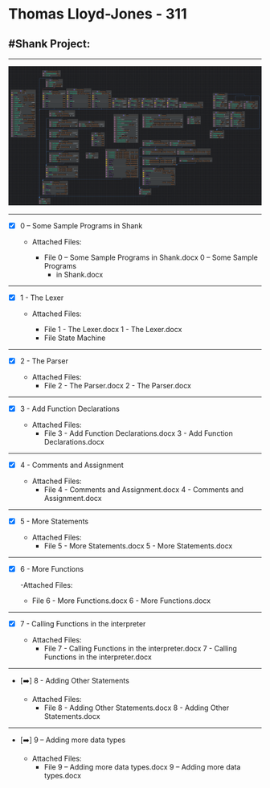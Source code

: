 # Thomas Lloyd-Jones - 311

#Shank Project:
-------------------------------------------
---------------------------------------------------

![](/images/diagram.png "Diagram of file outline")

-----------------------------------------------------------------

- [x] 0 – Some Sample Programs in Shank
  - Attached Files:

    - File 0 – Some Sample Programs in Shank.docx 0 – Some Sample Programs
      - in Shank.docx

----------------------------------------------------------------

- [x] 1 - The Lexer

  - Attached Files:

    - File 1 - The Lexer.docx 1 - The Lexer.docx
    - File State Machine

----------------------------------------------------------------

- [x] 2 - The Parser

  - Attached Files:
    - File 2 - The Parser.docx 2 - The Parser.docx

----------------------------------------------------------------

- [x] 3 - Add Function Declarations

  - Attached Files:
    - File 3 - Add Function Declarations.docx 3 - Add Function Declarations.docx

----------------------------------------------------------------

- [x] 4 - Comments and Assignment

  - Attached Files:
    - File 4 - Comments and Assignment.docx 4 - Comments and Assignment.docx

----------------------------------------------------------------

- [x] 5 - More Statements

  - Attached Files:
    - File 5 - More Statements.docx 5 - More Statements.docx

----------------------------------------------------------------

- [x] 6 - More Functions

  -Attached Files:
  - File 6 - More Functions.docx 6 - More Functions.docx

----------------------------------------------------------------

- [x] 7 - Calling Functions in the interpreter

  - Attached Files:
    - File 7 - Calling Functions in the interpreter.docx 7 - Calling Functions in the
      interpreter.docx

----------------------------------------------------------------

- [➡️] 8 - Adding Other Statements

  - Attached Files:
    - File 8 - Adding Other Statements.docx 8 - Adding Other Statements.docx

----------------------------------------------------------------

- [➡️] 9 – Adding more data types

  - Attached Files:
    - File 9 – Adding more data types.docx 9 – Adding more data types.docx 
